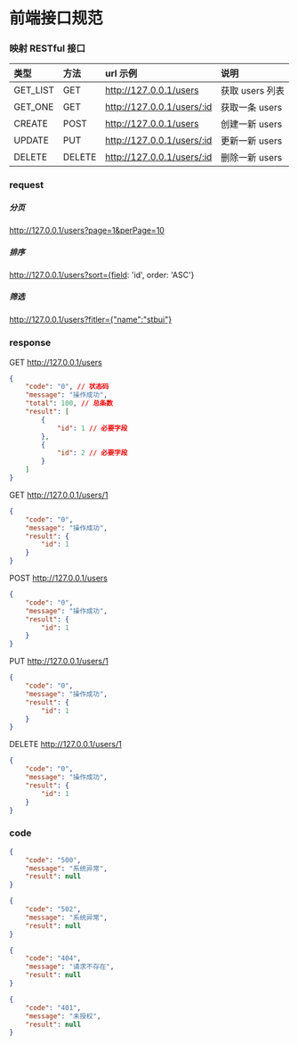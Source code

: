 # 前端接口规范

### 映射 RESTful 接口

| 类型     | 方法   | url 示例                   | 说明            |
| :------- | :----- | :------------------------- | :-------------- |
| GET_LIST | GET    | http://127.0.0.1/users     | 获取 users 列表 |
| GET_ONE  | GET    | http://127.0.0.1/users/:id | 获取一条 users  |
| CREATE   | POST   | http://127.0.0.1/users     | 创建一新 users  |
| UPDATE   | PUT    | http://127.0.0.1/users/:id | 更新一新 users  |
| DELETE   | DELETE | http://127.0.0.1/users/:id | 删除一新 users  |

### request

##### 分页

http://127.0.0.1/users?page=1&perPage=10

##### 排序

http://127.0.0.1/users?sort={field: 'id', order: 'ASC'}

##### 筛选

http://127.0.0.1/users?fitler={"name":"stbui"}

### response

GET http://127.0.0.1/users

```json
{
    "code": "0", // 状态码
    "message": "操作成功",
    "total": 100, // 总条数
    "result": [
        {
            "id": 1 // 必要字段
        },
        {
            "id": 2 // 必要字段
        }
    ]
}
```

GET http://127.0.0.1/users/1

```json
{
    "code": "0",
    "message": "操作成功",
    "result": {
        "id": 1
    }
}
```

POST http://127.0.0.1/users

```json
{
    "code": "0",
    "message": "操作成功",
    "result": {
        "id": 1
    }
}
```

PUT http://127.0.0.1/users/1

```json
{
    "code": "0",
    "message": "操作成功",
    "result": {
        "id": 1
    }
}
```

DELETE http://127.0.0.1/users/1

```json
{
    "code": "0",
    "message": "操作成功",
    "result": {
        "id": 1
    }
}
```

### code

```json
{
    "code": "500",
    "message": "系统异常",
    "result": null
}
```

```json
{
    "code": "502",
    "message": "系统异常",
    "result": null
}
```

```json
{
    "code": "404",
    "message": "请求不存在",
    "result": null
}
```

```json
{
    "code": "401",
    "message": "未授权",
    "result": null
}
```
